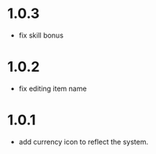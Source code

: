 # 1.0.3
- fix skill bonus
# 1.0.2
- fix editing item name
# 1.0.1
- add currency icon to reflect the system.